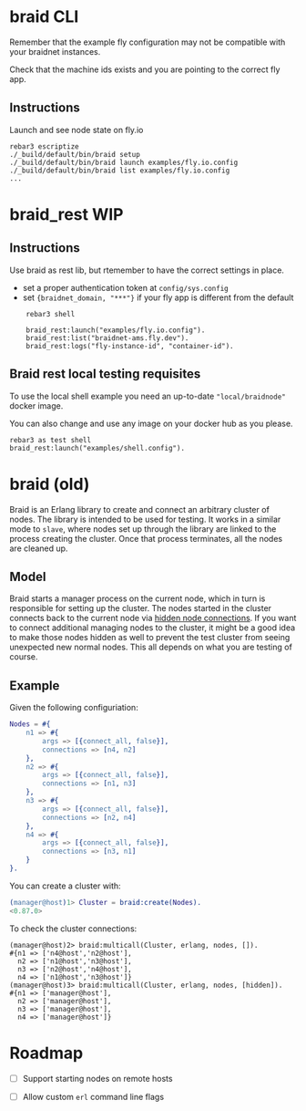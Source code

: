 # braid CLI

Remember that the example fly configuration may not be compatible with your braidnet instances.

Check that the machine ids exists and you are pointing to the correct fly app.

## Instructions

Launch and see node state on fly.io

    rebar3 escriptize
    ./_build/default/bin/braid setup
    ./_build/default/bin/braid launch examples/fly.io.config
    ./_build/default/bin/braid list examples/fly.io.config
    ...


# braid_rest WIP

## Instructions

Use braid as rest lib, but rtemember to have the correct settings in place.

* set a proper authentication token at `config/sys.config`
* set `{braidnet_domain, "***"}` if your fly app is different from the default

```
    rebar3 shell

    braid_rest:launch("examples/fly.io.config").
    braid_rest:list("braidnet-ams.fly.dev").
    braid_rest:logs("fly-instance-id", "container-id").
```

## Braid rest local testing requisites

To use the local shell example you need an up-to-date `"local/braidnode"` docker image.

You can also change and use any image on your docker hub as you please.


    rebar3 as test shell
    braid_rest:launch("examples/shell.config").



# braid (old)

Braid is an Erlang library to create and connect an arbitrary cluster of nodes.
The library is intended to be used for testing. It works in a similar mode to
`slave`, where nodes set up through the library are linked to the process
creating the cluster. Once that process terminates, all the nodes are cleaned
up.

## Model

Braid starts a manager process on the current node, which in turn is responsible
for setting up the cluster. The nodes started in the cluster connects back to
the current node via [hidden node connections][1]. If you want to connect
additional managing nodes to the cluster, it might be a good idea to make those
nodes hidden as well to prevent the test cluster from seeing unexpected new
normal nodes. This all depends on what you are testing of course.

## Example

Given the following configuriation:

```erlang
Nodes = #{
    n1 => #{
        args => [{connect_all, false}],
        connections => [n4, n2]
    },
    n2 => #{
        args => [{connect_all, false}],
        connections => [n1, n3]
    },
    n3 => #{
        args => [{connect_all, false}],
        connections => [n2, n4]
    },
    n4 => #{
        args => [{connect_all, false}],
        connections => [n3, n1]
    }
}.
```

You can create a cluster with:

```erlang
(manager@host)1> Cluster = braid:create(Nodes).
<0.87.0>
```

To check the cluster connections:

```
(manager@host)2> braid:multicall(Cluster, erlang, nodes, []).
#{n1 => ['n4@host','n2@host'],
  n2 => ['n1@host','n3@host'],
  n3 => ['n2@host','n4@host'],
  n4 => ['n1@host','n3@host']}
(manager@host)3> braid:multicall(Cluster, erlang, nodes, [hidden]).
#{n1 => ['manager@host'],
  n2 => ['manager@host'],
  n3 => ['manager@host'],
  n4 => ['manager@host']}
```

# Roadmap

- [ ] Support starting nodes on remote hosts
- [ ] Allow custom `erl` command line flags



[1]: http://erlang.org/doc/reference_manual/distributed.html#hidden-nodes
